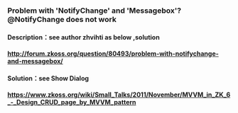 ### Problem with 'NotifyChange' and 'Messagebox'?@NotifyChange does not work
#### Description：see author zhvihti as below ,solution
####  http://forum.zkoss.org/question/80493/problem-with-notifychange-and-messagebox/
#### Solution：see Show Dialog 
####  https://www.zkoss.org/wiki/Small_Talks/2011/November/MVVM_in_ZK_6_-_Design_CRUD_page_by_MVVM_pattern
